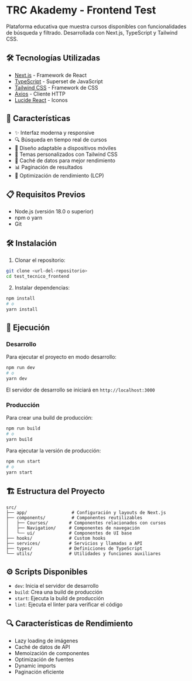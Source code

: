 # TRC Akademy - Frontend Test

Plataforma educativa que muestra cursos disponibles con funcionalidades de búsqueda y filtrado. Desarrollada con Next.js, TypeScript y Tailwind CSS.

## 🛠️ Tecnologías Utilizadas

- [Next.js](https://nextjs.org/) - Framework de React
- [TypeScript](https://www.typescriptlang.org/) - Superset de JavaScript
- [Tailwind CSS](https://tailwindcss.com/) - Framework de CSS
- [Axios](https://axios-http.com/) - Cliente HTTP
- [Lucide React](https://lucide.dev/) - Iconos

## 🚀 Características

- ✨ Interfaz moderna y responsive
- 🔍 Búsqueda en tiempo real de cursos
- 📱 Diseño adaptable a dispositivos móviles
- 🎨 Temas personalizados con Tailwind CSS
- 🔄 Caché de datos para mejor rendimiento
- 📊 Paginación de resultados
- 🎯 Optimización de rendimiento (LCP)

## 📋 Requisitos Previos

- Node.js (versión 18.0 o superior)
- npm o yarn
- Git

## 🛠️ Instalación

1. Clonar el repositorio:
```bash
git clone <url-del-repositorio>
cd test_tecnico_frontend
```

2. Instalar dependencias:
```bash
npm install
# o
yarn install
```


## 🚀 Ejecución

### Desarrollo

Para ejecutar el proyecto en modo desarrollo:

```bash
npm run dev
# o
yarn dev
```

El servidor de desarrollo se iniciará en `http://localhost:3000`

### Producción

Para crear una build de producción:

```bash
npm run build
# o
yarn build
```

Para ejecutar la versión de producción:

```bash
npm run start
# o
yarn start
```

## 🏗️ Estructura del Proyecto

```
src/
├── app/                 # Configuración y layouts de Next.js
├── components/          # Componentes reutilizables
│   ├── Courses/        # Componentes relacionados con cursos
│   ├── Navigation/     # Componentes de navegación
│   └── ui/             # Componentes de UI base
├── hooks/              # Custom hooks
├── services/           # Servicios y llamadas a API
├── types/              # Definiciones de TypeScript
└── utils/              # Utilidades y funciones auxiliares
```


## ⚙️ Scripts Disponibles

- `dev`: Inicia el servidor de desarrollo
- `build`: Crea una build de producción
- `start`: Ejecuta la build de producción
- `lint`: Ejecuta el linter para verificar el código

## 🔍 Características de Rendimiento

- Lazy loading de imágenes
- Caché de datos de API
- Memoización de componentes
- Optimización de fuentes
- Dynamic imports
- Paginación eficiente

